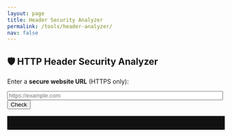 ```yaml
---
layout: page
title: Header Security Analyzer
permalink: /tools/header-analyzer/
nav: false
---
```


## 🛡️ HTTP Header Security Analyzer

Enter a **secure website URL** (HTTPS only):

<input type="text" id="urlInput" placeholder="https://example.com" style="width: 100%; max-width: 500px;" />
<button onclick="checkHeaders()">Check</button>

<pre id="headerResults" style="margin-top: 1rem; background: #111; color: #0f0; padding: 1rem;"></pre>

<script>
async function checkHeaders() {
  const url = document.getElementById("urlInput").value.trim();
  const output = document.getElementById("headerResults");

  if (!url.startsWith("https://")) {
    output.textContent = "❌ Please enter a valid HTTPS URL.";
    return;
  }

  output.textContent = "⏳ Checking headers...";

  try {
    const encodedURL = encodeURIComponent(url);
    const res = await fetch(`https://header-proxy.onrender.com/headers?url=${encodedURL}`);
    const data = await res.json();

    if (data.error) {
      output.textContent = `❌ Error: ${data.error}`;
      return;
    }

    const importantHeaders = [
      "strict-transport-security",
      "content-security-policy",
      "x-frame-options",
      "x-content-type-options",
      "referrer-policy",
      "permissions-policy"
    ];

    let results = "📦 Security Headers:\n\n";
    for (const key of importantHeaders) {
      if (data.headers[key]) {
        results += `✅ ${key}: ${data.headers[key]}\n`;
      } else {
        results += `❌ ${key}: Not Set\n`;
      }
    }

    output.textContent = results;
  } catch (err) {
    output.textContent = `❌ Failed to check headers: ${err.message}`;
  }
}
</script>